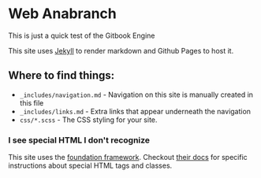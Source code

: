 # Web Anabranch

This is just a quick test of the Gitbook Engine

This site uses [Jekyll](https://jekyllrb.com/) to render markdown and Github Pages to host it.  

## Where to find things:

* `_includes/navigation.md` - Navigation on this site is manually created in this file
* `_includes/links.md` - Extra links that appear underneath the navigation
* `css/*.scss` - The CSS styling for your site.

### I see special HTML I don't recognize

This site uses the [foundation framework](http://foundation.zurb.com). Checkout [their docs](http://foundation.zurb.com/sites/docs/) for specific instructions about special HTML tags and classes.